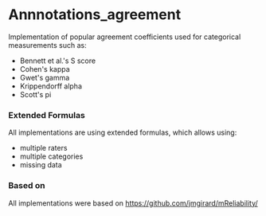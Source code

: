 # Annnotations_agreement
Implementation of popular agreement coefficients used for categorical measurements such as:
- Bennett et al.'s S score
- Cohen's kappa
- Gwet's gamma
- Krippendorff alpha
- Scott's pi

### Extended Formulas
All implementations are using extended formulas, which allows using:
- multiple raters
- multiple categories
- missing data

### Based on
All implementations were based on https://github.com/jmgirard/mReliability/


